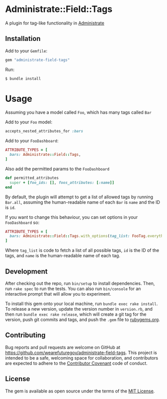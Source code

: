 # Administrate::Field::Tags

A plugin for tag-like functionality in [Administrate](https://github.com/thoughtbot/administrate)

## Installation

Add to your `Gemfile`:

```ruby
gem "administrate-field-tags"
```

Run:

```bash
$ bundle install
```

# Usage

Assuming you have a model called `Foo`, which has many tags called `Bar`

Add to your `Foo` model:

```ruby
accepts_nested_attributes_for :bars
```

Add to your `FooDashboard`:

```ruby
ATTRIBUTE_TYPES = [
  bars: Administrate::Field::Tags,
]
```

Also add the permitted params to the `FooDashboard`

```ruby
def permitted_attributes
  super + [foo_ids: [], foos_attributes: [:name]]
end
```

By default, the plugin will attempt to get a list of allowed tags by running `Bar.all`, assuming the human-readable name of each `Bar` is `name` and the ID is `id`.

If you want to change this behaviour, you can set options in your `FooDashboard` so:

```ruby
ATTRIBUTE_TYPES = [
  bars: Administrate::Field::Tags.with_options(tag_list: FooTag.everything, id: :identifier, name: :title),
]
```

Where `tag_list` is code to fetch a list of all possible tags, `id` is the ID of the tags, and `name` is the human-readable name of each tag.

## Development

After checking out the repo, run `bin/setup` to install dependencies. Then, run `rake spec` to run the tests. You can also run `bin/console` for an interactive prompt that will allow you to experiment.

To install this gem onto your local machine, run `bundle exec rake install`. To release a new version, update the version number in `version.rb`, and then run `bundle exec rake release`, which will create a git tag for the version, push git commits and tags, and push the `.gem` file to [rubygems.org](https://rubygems.org).

## Contributing

Bug reports and pull requests are welcome on GitHub at https://github.com/wearefuturegov/administrate-field-tags. This project is intended to be a safe, welcoming space for collaboration, and contributors are expected to adhere to the [Contributor Covenant](http://contributor-covenant.org) code of conduct.

## License

The gem is available as open source under the terms of the [MIT License](https://opensource.org/licenses/MIT).
